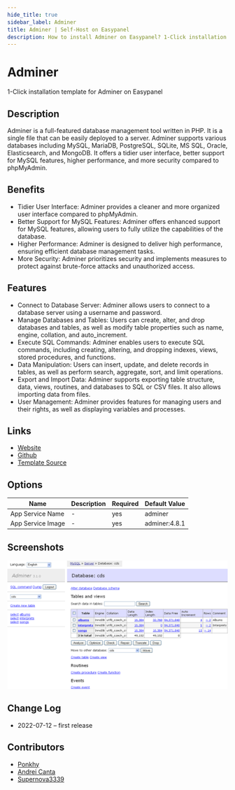 ```yaml
---
hide_title: true
sidebar_label: Adminer
title: Adminer | Self-Host on Easypanel
description: How to install Adminer on Easypanel? 1-Click installation template for Adminer on Easypanel
---
```


<!-- generated -->

# Adminer

1-Click installation template for Adminer on Easypanel

## Description

Adminer is a full-featured database management tool written in PHP. It is a single file that can be easily deployed to a server. Adminer supports various databases including MySQL, MariaDB, PostgreSQL, SQLite, MS SQL, Oracle, Elasticsearch, and MongoDB. It offers a tidier user interface, better support for MySQL features, higher performance, and more security compared to phpMyAdmin.

## Benefits

- Tidier User Interface: Adminer provides a cleaner and more organized user interface compared to phpMyAdmin.
- Better Support for MySQL Features: Adminer offers enhanced support for MySQL features, allowing users to fully utilize the capabilities of the database.
- Higher Performance: Adminer is designed to deliver high performance, ensuring efficient database management tasks.
- More Security: Adminer prioritizes security and implements measures to protect against brute-force attacks and unauthorized access.

## Features

- Connect to Database Server: Adminer allows users to connect to a database server using a username and password.
- Manage Databases and Tables: Users can create, alter, and drop databases and tables, as well as modify table properties such as name, engine, collation, and auto_increment.
- Execute SQL Commands: Adminer enables users to execute SQL commands, including creating, altering, and dropping indexes, views, stored procedures, and functions.
- Data Manipulation: Users can insert, update, and delete records in tables, as well as perform search, aggregate, sort, and limit operations.
- Export and Import Data: Adminer supports exporting table structure, data, views, routines, and databases to SQL or CSV files. It also allows importing data from files.
- User Management: Adminer provides features for managing users and their rights, as well as displaying variables and processes.

## Links

- [Website](https://www.adminer.org/)
- [Github](https://github.com/vrana/adminer/)
- [Template Source](https://github.com/easypanel-io/templates/tree/main/templates/adminer)

## Options

Name | Description | Required | Default Value
-|-|-|-
App Service Name | - | yes | adminer
App Service Image | - | yes | adminer:4.8.1

## Screenshots

![Adminer Screenshot](./assets/screenshot.png)

## Change Log

- 2022-07-12 – first release

## Contributors

- [Ponkhy](https://github.com/Ponkhy)
- [Andrei Canta](https://github.com/deiucanta)
- [Supernova3339](https://github.com/Supernova3339)

